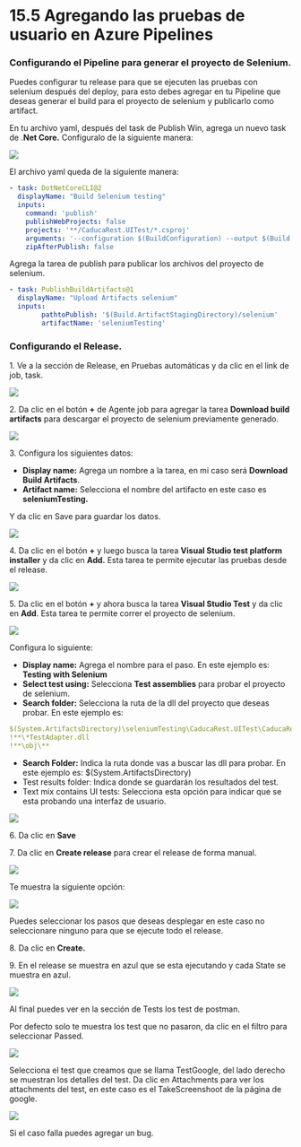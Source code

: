 # 15.5 Agregando las pruebas de usuario en Azure Pipelines

### Configurando el Pipeline para generar el proyecto de Selenium.

Puedes configurar tu release para que se ejecuten las pruebas con selenium después del deploy, para esto debes agregar en tu Pipeline que deseas generar el build para el proyecto de selenium y publicarlo como artifact.

En tu archivo yaml, después del task de Publish Win, agrega un nuevo task de .**Net Core.** Configuralo de la siguiente manera:

![](<../.gitbook/assets/image (411).png>)

El archivo yaml queda de la siguiente manera:

```yaml
- task: DotNetCoreCLI@2
  displayName: "Build Selenium testing"
  inputs:
    command: 'publish'
    publishWebProjects: false
    projects: '**/CaducaRest.UITest/*.csproj' 
    arguments: '--configuration $(BuildConfiguration) --output $(Build.ArtifactStagingDirectory)/selenium --framework netcoreapp3.1'
    zipAfterPublish: false
```

Agrega la tarea de publish para publicar los archivos del proyecto de selenium.

```yaml
- task: PublishBuildArtifacts@1
  displayName: "Upload Artifacts selenium"
  inputs:
        pathtoPublish: '$(Build.ArtifactStagingDirectory)/selenium' 
        artifactName: 'seleniumTesting' 
```

### Configurando el Release.

1\. Ve a la sección de Release, en Pruebas automáticas y da clic en el link de job, task.

![](<../.gitbook/assets/image (432).png>)

2\. Da clic en el botón **+** de Agente job para agregar la tarea **Download build artifacts** para descargar el proyecto de selenium previamente generado.

![](<../.gitbook/assets/image (433).png>)

3\. Configura los siguientes datos:

* **Display name:** Agrega un nombre a la tarea, en mi caso será **Download Build Artifacts**.
* **Artifact name:** Selecciona el nombre del artifacto en este caso es **seleniumTesting.**

Y da clic en Save para guardar los datos.

![](<../.gitbook/assets/image (434).png>)

4\. Da clic en el botón **+** y luego busca la tarea **Visual Studio test platform installer** y da clic en **Add.** Esta tarea te permite ejecutar las pruebas desde el release.

![](<../.gitbook/assets/image (435).png>)

5\. Da clic en el botón **+** y ahora busca la tarea **Visual Studio Test** y da clic en **Add**. Esta tarea te permite correr el proyecto de selenium.

![](<../.gitbook/assets/image (436).png>)

Configura lo siguiente:

* **Display name:** Agrega el nombre para el paso. En este ejemplo es: **Testing with Selenium**
* **Select test using:** Selecciona **Test assemblies** para probar el proyecto de selenium.
* **Search folder:** Selecciona la ruta de la dll del proyecto que deseas probar. En este ejemplo es:

```yaml
$(System.ArtifactsDirectory)\seleniumTesting\CaducaRest.UITest\CaducaRest.UITest.dll
!**\*TestAdapter.dll
!**\obj\**
```

* **Search Folder:** Indica la ruta donde vas a buscar las dll para probar. En este ejemplo es: $(System.ArtifactsDirectory)
* Test results folder: Indica donde se guardarán los resultados del test.
* Text mix contains UI tests: Selecciona esta opción para indicar que se esta probando una interfaz de usuario.

![](<../.gitbook/assets/image (495).png>)

6\. Da clic en **Save**

7\. Da clic en **Create release** para crear el release de forma manual.

![](<../.gitbook/assets/image (496).png>)

Te muestra la siguiente opción:

![](<../.gitbook/assets/image (497).png>)

Puedes seleccionar los pasos que deseas desplegar en este caso no seleccionare ninguno para que se ejecute todo el release.

8\. Da clic en **Create.**

9\. En el release se muestra en azul que se esta ejecutando y cada State se muestra en azul.

![](<../.gitbook/assets/image (498).png>)

Al final puedes ver en la sección de Tests los test de postman.

Por defecto solo te muestra los test que no pasaron, da clic en el filtro para seleccionar Passed.

![](<../.gitbook/assets/image (499).png>)

Selecciona el test que creamos que se llama TestGoogle, del lado derecho se muestran los detalles del test. Da clic en Attachments para ver los attachments del test, en este caso es el TakeScreenshoot de la página de google.

![](<../.gitbook/assets/image (501).png>)

Si el caso falla puedes agregar un bug.

